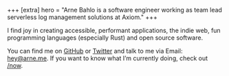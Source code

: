 +++
[extra]
hero = "Arne Bahlo is a software engineer working as team lead serverless log management solutions at Axiom."
+++

I find joy in creating accessible, performant applications, the indie web, fun
programming languages (especially Rust) and open source software.

You can find me on [GitHub](https://github.com/bahlo) or
[Twitter](https://twitter.com/arnebahlo) and talk to me via Email: <hey@arne.me>.
If you want to know what I’m currently doing, check out [/now](/now).

